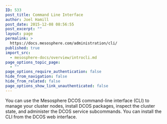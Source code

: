 ```yaml
---
ID: 533
post_title: Command Line Interface
author: Joel Hamill
post_date: 2015-12-08 08:56:55
post_excerpt: ""
layout: page
permalink: >
  https://docs.mesosphere.com/administration/cli/
published: true
import_src:
  - mesosphere-docs/overview/introcli.md
page_options_topic_page:
  - ""
page_options_require_authentication: false
hide_from_navigation: false
hide_from_related: false
page_options_show_link_unauthenticated: false
---
```

You can use the Mesosphere DCOS command-line interface (CLI) to manage your cluster nodes, install DCOS packages, inspect the cluster state, and administer the DCOS service subcommands. You can install the CLI from the DCOS web interface.

<!-- To contribute to the DCOS CLI, see the public <a href="https://github.com/mesosphere/dcos-cli" target="_blank">DCOS CLI repository</a>. -->